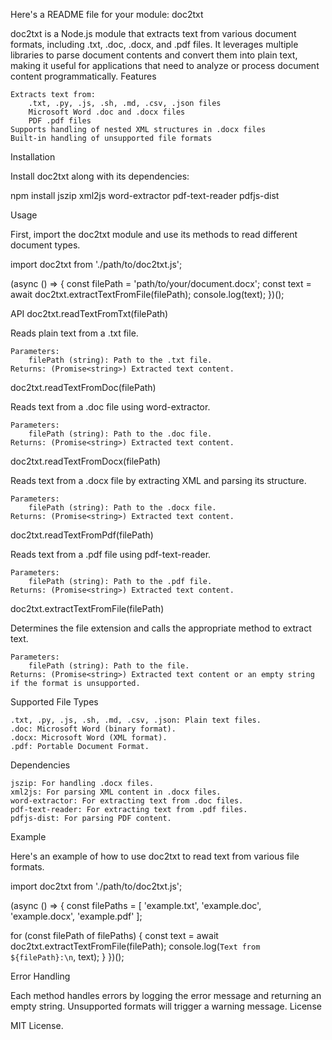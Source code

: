 Here's a README file for your module:
doc2txt

doc2txt is a Node.js module that extracts text from various document formats, including .txt, .doc, .docx, and .pdf files. It leverages multiple libraries to parse document contents and convert them into plain text, making it useful for applications that need to analyze or process document content programmatically.
Features

    Extracts text from:
        .txt, .py, .js, .sh, .md, .csv, .json files
        Microsoft Word .doc and .docx files
        PDF .pdf files
    Supports handling of nested XML structures in .docx files
    Built-in handling of unsupported file formats

Installation

Install doc2txt along with its dependencies:

npm install jszip xml2js word-extractor pdf-text-reader pdfjs-dist

Usage

First, import the doc2txt module and use its methods to read different document types.

import doc2txt from './path/to/doc2txt.js';

(async () => {
  const filePath = 'path/to/your/document.docx';
  const text = await doc2txt.extractTextFromFile(filePath);
  console.log(text);
})();

API
doc2txt.readTextFromTxt(filePath)

Reads plain text from a .txt file.

    Parameters:
        filePath (string): Path to the .txt file.
    Returns: (Promise<string>) Extracted text content.

doc2txt.readTextFromDoc(filePath)

Reads text from a .doc file using word-extractor.

    Parameters:
        filePath (string): Path to the .doc file.
    Returns: (Promise<string>) Extracted text content.

doc2txt.readTextFromDocx(filePath)

Reads text from a .docx file by extracting XML and parsing its structure.

    Parameters:
        filePath (string): Path to the .docx file.
    Returns: (Promise<string>) Extracted text content.

doc2txt.readTextFromPdf(filePath)

Reads text from a .pdf file using pdf-text-reader.

    Parameters:
        filePath (string): Path to the .pdf file.
    Returns: (Promise<string>) Extracted text content.

doc2txt.extractTextFromFile(filePath)

Determines the file extension and calls the appropriate method to extract text.

    Parameters:
        filePath (string): Path to the file.
    Returns: (Promise<string>) Extracted text content or an empty string if the format is unsupported.

Supported File Types

    .txt, .py, .js, .sh, .md, .csv, .json: Plain text files.
    .doc: Microsoft Word (binary format).
    .docx: Microsoft Word (XML format).
    .pdf: Portable Document Format.

Dependencies

    jszip: For handling .docx files.
    xml2js: For parsing XML content in .docx files.
    word-extractor: For extracting text from .doc files.
    pdf-text-reader: For extracting text from .pdf files.
    pdfjs-dist: For parsing PDF content.

Example

Here's an example of how to use doc2txt to read text from various file formats.

import doc2txt from './path/to/doc2txt.js';

(async () => {
  const filePaths = [
    'example.txt',
    'example.doc',
    'example.docx',
    'example.pdf'
  ];

  for (const filePath of filePaths) {
    const text = await doc2txt.extractTextFromFile(filePath);
    console.log(`Text from ${filePath}:\n`, text);
  }
})();

Error Handling

Each method handles errors by logging the error message and returning an empty string. Unsupported formats will trigger a warning message.
License

MIT License.
